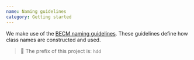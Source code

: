 ```yaml
---
name: Naming guidelines
category: Getting started
---
```


We make use of the [BECM naming guidelines](https://github.com/jeroenrinzema/BECM). These guidelines define how class names are constructed and used.

> 🚧 The prefix of this project is: `hdd`